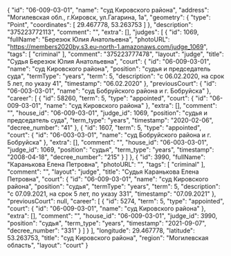 {
    "id": "06-009-03-01",
    "name": "суд Кировского района",
    "address": "Могилевская обл., г.Кировск, ул.Гагарина, 1а",
    "geometry": {
        "type": "Point",
        "coordinates": [
            29.467778,
            53.263753
        ]
    },
    "description": "375223772113",
    "comment": "",
    "extra": [],
    "judges": [
        {
            "id": 1069,
            "fullName": "Березюк Юлия Анатольевна",
            "photoURL": "https://members2020by.s3.eu-north-1.amazonaws.com/judge_1069",
            "tags": [
                "criminal"
            ],
            "comment": "375223777478",
            "layout": "judge",
            "title": "Судья Березюк Юлия Анатольевна",
            "court": {
                "id": "06-009-03-01",
                "name": "суд Кировского района",
                "position": "судья и председатель суда",
                "termType": "years",
                "term": 5,
                "description": "c 06.02.2020, на срок 5 лет, по указу 41",
                "timestamp": "06.02.2020"
            },
            "previousCourt": {
                "id": "06-003-03-01",
                "name": "суд Бобруйского района и г. Бобруйска"
            },
            "career": [
                {
                    "id": 58260,
                    "term": 5,
                    "type": "appointed",
                    "court": {
                        "id": "06-009-03-01",
                        "name": "суд Кировского района"
                    },
                    "extra": [],
                    "comment": "",
                    "house_id": "06-009-03-01",
                    "judge_id": 1069,
                    "position": "судья и председатель суда",
                    "term_type": "years",
                    "timestamp": "2020-02-06",
                    "decree_number": "41"
                },
                {
                    "id": 1607,
                    "term": 5,
                    "type": "appointed",
                    "court": {
                        "id": "06-003-03-01",
                        "name": "суд Бобруйского района и г. Бобруйска"
                    },
                    "extra": [],
                    "comment": "",
                    "house_id": "06-003-03-01",
                    "judge_id": 1069,
                    "position": "судья",
                    "term_type": "years",
                    "timestamp": "2008-04-18",
                    "decree_number": "215"
                }
            ]
        },
        {
            "id": 3990,
            "fullName": "Каранькова Елена Петровна",
            "photoURL": "",
            "tags": [
                "criminal"
            ],
            "comment": "",
            "layout": "judge",
            "title": "Судья Каранькова Елена Петровна",
            "court": {
                "id": "06-009-03-01",
                "name": "суд Кировского района",
                "position": "судья",
                "termType": "years",
                "term": 5,
                "description": "c 07.09.2021, на срок 5 лет, по указу 331",
                "timestamp": "07.09.2021"
            },
            "previousCourt": null,
            "career": [
                {
                    "id": 5274,
                    "term": 5,
                    "type": "appointed",
                    "court": {
                        "id": "06-009-03-01",
                        "name": "суд Кировского района"
                    },
                    "extra": [],
                    "comment": "",
                    "house_id": "06-009-03-01",
                    "judge_id": 3990,
                    "position": "судья",
                    "term_type": "years",
                    "timestamp": "2021-09-07",
                    "decree_number": "331"
                }
            ]
        }
    ],
    "longitude": 29.467778,
    "latitude": 53.263753,
    "title": "суд Кировского района",
    "region": "Могилевская область",
    "layout": "court"
}